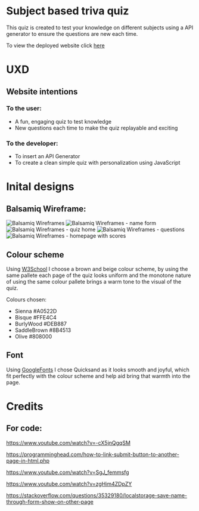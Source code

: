 # Subject based triva quiz

This quiz is created to test your knowledge on different subjects using a API generator to ensure the questions are new each time.

To view the deployed website click [here](https://debbie-herridge.github.io/trivia-quiz/)

# UXD

## Website intentions

### To the user:

- A fun, engaging quiz to test knowledge
- New questions each time to make the quiz replayable and exciting

### To the developer:

- To insert an API Generator 
- To create a clean simple quiz with personalization using JavaScript


# Inital designs

## Balsamiq Wireframe:

![Balsamiq Wireframes](/assets/images/all-frames.png)
![Balsamiq Wireframes - name form](/assets/images/name-form.png)
![Balsamiq Wireframes - quiz home](/assets/images/quiz-home.png)
![Balsamiq Wireframes - questions](/assets/images/questions.png)
![Balsamiq Wireframes - homepage with scores](/assets/images/quiz-home-with-scores.png)

## Colour scheme

Using [W3School](https://www.w3schools.com/cssref/css_colors.asp) I choose a brown and beige colour scheme, by using the same pallete each page of the quiz looks uniform and the monotone nature of using the same colour pallete brings a warm tone to the visual of the quiz.

Colours chosen:

- Sienna #A0522D
- Bisque #FFE4C4
- BurlyWood #DEB887
- SaddleBrown #8B4513
- Olive #808000


## Font

Using [GoogleFonts](https://fonts.google.com/specimen/Quicksand?sort=popularity&preview.text=WHAT%20IS%20YOUR%20NAME%3F&preview.text_type=custom) I chose Quicksand as it looks smooth and joyful, which fit perfectly with the colour scheme and help aid bring that warmth into the page.



# Credits

## For code:









https://www.youtube.com/watch?v=-cX5jnQgqSM

https://programminghead.com/how-to-link-submit-button-to-another-page-in-html.php

https://www.youtube.com/watch?v=SgJ_femmsfg

https://www.youtube.com/watch?v=zgHim4ZDpZY

https://stackoverflow.com/questions/35329180/localstorage-save-name-through-form-show-on-other-page